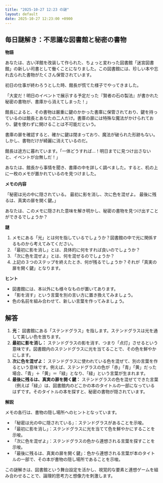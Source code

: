 ```yaml
---
title: "2025-10-27 12:23 の謎"
layout: default
date: 2025-10-27 12:23:00 +0900
---
```

## 毎日謎解き：不思議な図書館と秘密の書物

**物語**

あなたは、古い洋館を改装して作られた、ちょっと変わった図書館「迷宮図書館」の新しい司書として働くことになりました。この図書館には、珍しい本や忘れ去られた書物がたくさん保管されています。

初日の仕事が終わろうとした時、館長が慌てた様子でやってきました。

「大変だ！明日のイベントで展示する予定だった『賢者の石の製法』が書かれた秘密の書物が、書庫から消えてしまった！」

館長によると、その書物は厳重に鍵のかかった書庫に保管されており、鍵を持っているのは館長とあなたの二人だけ。書庫の扉には特殊な魔法がかけられており、鍵を使わずに開けることは不可能だという。

書庫の扉を確認すると、確かに鍵は閉まっており、魔法が破られた形跡もない。しかし、書物だけが綺麗に消えているのだ。

館長は途方に暮れています。「一体どうすれば…！明日までに見つけ出さないと、イベントが台無しだ！」

あなたは、館長から事情を聞き、書庫の中を詳しく調べました。すると、机の上に一枚のメモが置かれているのを見つけました。

**メモの内容**

「秘密は光の中に隠されている。
  最初に影を消し、次に色を混ぜよ。
  最後に残るは、真実の扉を開く鍵。」

あなたは、このメモに隠された意味を解き明かし、秘密の書物を見つけ出すことができるでしょうか？

**謎**

1.  メモにある「光」とは何を指しているでしょうか？図書館の中で光に関係するものから考えてみてください。
2.  「最初に影を消し」とは、具体的に何をすれば良いのでしょうか？
3.  「次に色を混ぜよ」とは、何を混ぜるのでしょうか？
4.  上記の３つのステップを終えたとき、何が残るでしょうか？それが「真実の扉を開く鍵」となります。

**ヒント**

*   図書館には、本以外にも様々なものが置いてあります。
*   「影を消す」という言葉を別の言い方に置き換えてみましょう。
*   色の名前を組み合わせて、新しい言葉を作ってみましょう。

## 解答

1.  **光：** 図書館にある「ステンドグラス」を指します。ステンドグラスは光を通して美しい色を放ちます。
2.  **最初に影を消し：** ステンドグラスの影を消す、つまり「点灯」させるという意味です。図書館内のステンドグラスに光を当てることで、その色を鮮やかにします。
3.  **次に色を混ぜよ：** ステンドグラスに使われている色を混ぜて、別の言葉を作るという意味です。例えば、ステンドグラスの色が「赤」「青」「黄」だった場合、「青」＋「黄」＝「緑」となり、「緑」という言葉が生まれます。
4.  **最後に残るは、真実の扉を開く鍵：** ステンドグラスの色を混ぜてできた言葉（例えば「緑」）は、図書館内のどこかの本のタイトルの一部になっているはずです。そのタイトルの本を探すと、秘密の書物が隠されています。

**解説**

メモの各行は、書物の隠し場所へのヒントとなっています。

*   「秘密は光の中に隠されている」：ステンドグラスがあることを示唆。
*   「最初に影を消し」：ステンドグラスに光を当てて色を鮮やかにすることを示唆。
*   「次に色を混ぜよ」：ステンドグラスの色から連想される言葉を探すことを示唆。
*   「最後に残るは、真実の扉を開く鍵」：色から連想される言葉が本のタイトルの一部で、その本が書物の隠し場所であることを示唆。

この謎解きは、図書館という舞台設定を活かし、視覚的な要素と連想ゲームを組み合わせることで、論理的思考力と想像力を刺激します。
